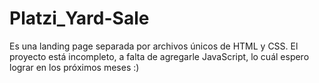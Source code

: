 ﻿# Platzi_Yard-Sale
Es una landing page separada por archivos únicos de HTML y CSS. El proyecto está incompleto, a falta de agregarle JavaScript, lo cuál espero lograr en los próximos meses :)
